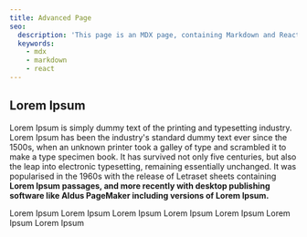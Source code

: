 ```yaml
---
title: Advanced Page
seo:
  description: 'This page is an MDX page, containing Markdown and React.'
  keywords:
    - mdx
    - markdown
    - react
---
```

## Lorem Ipsum

Lorem Ipsum is simply dummy text of the printing and typesetting industry. Lorem Ipsum has been the industry's standard dummy text ever since the 1500s, when an unknown printer took a galley of type and scrambled it to make a type specimen book. It has survived not only five centuries, but also the leap into electronic typesetting, remaining essentially unchanged. It was popularised in the 1960s with the release of Letraset sheets containing **Lorem Ipsum passages, and more recently with desktop publishing software like Aldus PageMaker including versions of Lorem Ipsum.**

<CodeBlocks>
<CodeBlock lang="csharp">
    Lorem Ipsum
  </CodeBlock>
  <CodeBlock lang="javascript">
    Lorem Ipsum
  </CodeBlock>
  

  <CodeBlock lang="go">
    Lorem Ipsum
  </CodeBlock>

  <CodeBlock lang="node">
    Lorem Ipsum
  </CodeBlock>

  <CodeBlock lang="perl">
    Lorem Ipsum
  </CodeBlock>

  <CodeBlock lang="php">
    Lorem Ipsum
  </CodeBlock>

  <CodeBlock lang="ruby">
    Lorem Ipsum
  </CodeBlock>

</CodeBlocks>